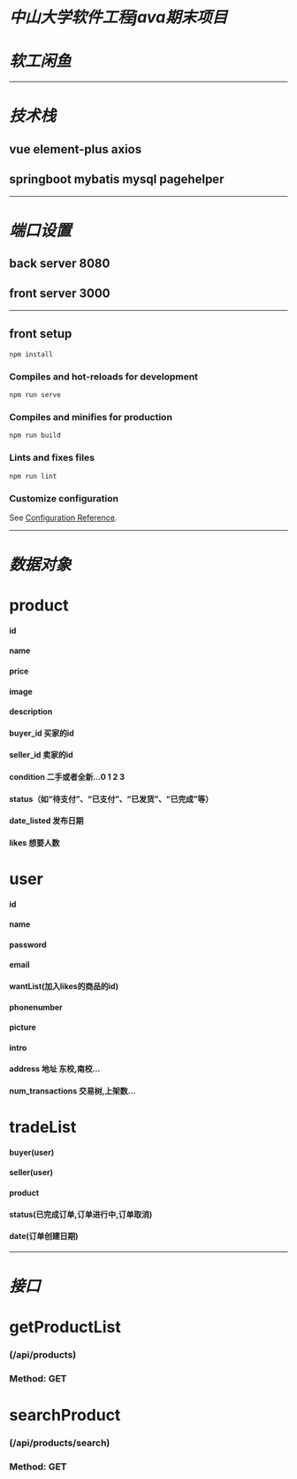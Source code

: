 # *中山大学软件工程java期末项目*
# *软工闲鱼*

---
# *技术栈*

## vue element-plus axios
## springboot mybatis mysql pagehelper

---
# *端口设置*

## back server 8080
## front server 3000

---
## front setup
```
npm install
```

### Compiles and hot-reloads for development
```
npm run serve
```

### Compiles and minifies for production
```
npm run build
```

### Lints and fixes files
```
npm run lint
```

### Customize configuration
See [Configuration Reference](https://cli.vuejs.org/config/).



---
# *数据对象*

# product
#### id
#### name
#### price
#### image
#### description
#### buyer_id 买家的id
#### seller_id 卖家的id 
#### condition 二手或者全新...0 1 2 3
#### status（如“待支付”、“已支付”、“已发货”、“已完成”等）
#### date_listed 发布日期
#### likes 想要人数

# user
#### id 
#### name
#### password
#### email 
#### wantList(加入likes的商品的id)
#### phonenumber
#### picture
#### intro
#### address 地址 东校,南校...
#### num_transactions 交易树,上架数...

# tradeList
#### buyer(user)
#### seller(user)
#### product
#### status(已完成订单,订单进行中,订单取消)
#### date(订单创建日期)

---
# *接口*

# getProductList
### (/api/products)
### Method: GET

# searchProduct
### (/api/products/search)
### Method: GET
